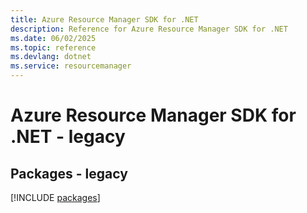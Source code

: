 ```yaml
---
title: Azure Resource Manager SDK for .NET
description: Reference for Azure Resource Manager SDK for .NET
ms.date: 06/02/2025
ms.topic: reference
ms.devlang: dotnet
ms.service: resourcemanager
---
```

# Azure Resource Manager SDK for .NET - legacy
## Packages - legacy
[!INCLUDE [packages](resource-manager-index.md)]
